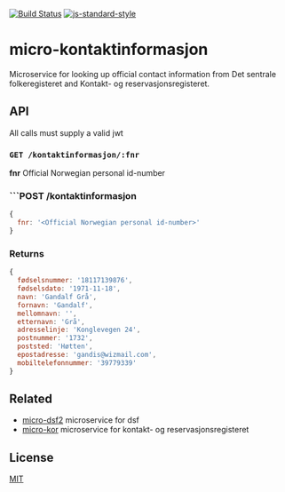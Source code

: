 [![Build Status](https://travis-ci.com/telemark/micro-kontaktinformasjon.svg?branch=master)](https://travis-ci.com/telemark/micro-kontaktinformasjon)
[![js-standard-style](https://img.shields.io/badge/code%20style-standard-brightgreen.svg?style=flat)](https://github.com/feross/standard)

# micro-kontaktinformasjon

Microservice for looking up official contact information from Det sentrale folkeregisteret and Kontakt- og reservasjonsregisteret.

## API

All calls must supply a valid jwt

### ```GET /kontaktinformasjon/:fnr```

**fnr** Official Norwegian personal id-number

### ```POST /kontaktinformasjon

```JavaScript
{
  fnr: '<Official Norwegian personal id-number>'
}
```

### Returns

```JavaScript
{
  fødselsnummer: '18117139876',
  fødselsdato: '1971-11-18',
  navn: 'Gandalf Grå',
  fornavn: 'Gandalf',
  mellomnavn: '',
  etternavn: 'Grå',
  adresselinje: 'Konglevegen 24',
  postnummer: '1732',
  poststed: 'Høtten',
  epostadresse: 'gandis@wizmail.com',
  mobiltelefonnummer: '39779339'
}
```

## Related

- [micro-dsf2](https://github.com/telemark/micro-dsf2) microservice for dsf
- [micro-kor](https://github.com/telemark/micro-kor) microservice for kontakt- og reservasjonsregisteret

## License

[MIT](LICENSE)